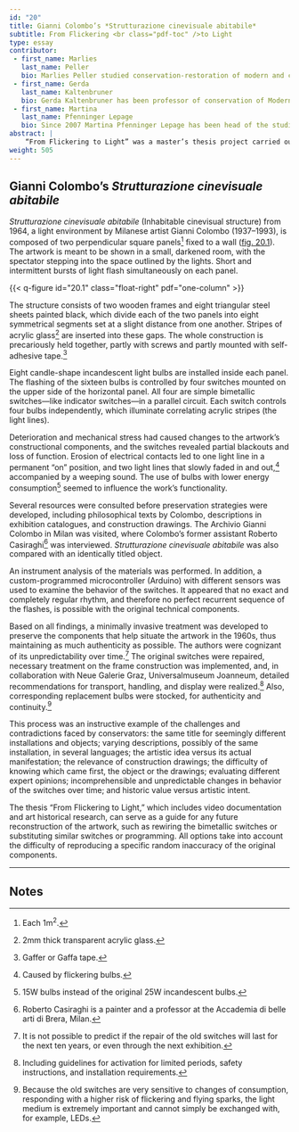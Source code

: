 ```yaml
---
id: "20"
title: Gianni Colombo’s *Strutturazione cinevisuale abitabile*
subtitle: From Flickering <br class="pdf-toc" />to Light
type: essay
contributor:
 - first_name: Marlies
   last_name: Peller
   bio: Marlies Peller studied conservation-restoration of modern and contemporary art at the Academy of Fine Arts, Vienna, graduating in 2014. She was assistant conservator at documenta 13, Kassel (2012), and research assistant (head of studio, conservation of modern and contemporary art) at the Academy of Fine Arts, Vienna (2014–16). She has also been a freelancer at Museum Moderner Kunst Stiftung Ludwig (mumok), Vienna.
 - first_name: Gerda
   last_name: Kaltenbruner
   bio: Gerda Kaltenbruner has been professor of conservation of Modern and Contemporary Art at the Academy of Fine Arts, Vienna, since 2005. She held various positions prior to that, including head of conservation at the Kunstmuseum Bonn and conservator at the office for the Preservation of Historical Monuments, North Rhine-Westphalia. She received her MA in Conservation at the Academy of Fine Arts, Vienna.
 - first_name: Martina
   last_name: Pfenninger Lepage
   bio: Since 2007 Martina Pfenninger Lepage has been head of the studio for Conservation of Modern and Contemporary Art at the Academy of Fine Arts, Vienna. She holds a diploma in conservation-restoration of modern materials and media from the University of Applied Sciences in Bern.
abstract: |
    “From Flickering to Light” was a master’s thesis project carried out in 2014 at the Institut für Konservierung und Restaurierung, Akademie der Bildenden Künste, Vienna. It was based on *Strutturazione cinevisuale abitabile* (1964), a light-kinetic artwork by Milanese artist Gianni Colombo (1937–1993), now in the collection of Austria’s Neue Galerie Graz, Universalmuseum Joanneum. Malfunctioning technical components restricted exhibition of the artwork. Based on in-depth research into the artist’s conception, the history of the object, and its technology, preservation strategies were developed that focused on the installation’s electrical and technical issues.
weight: 505
---
```


## Gianni Colombo’s *Strutturazione cinevisuale abitabile*

*Strutturazione cinevisuale abitabile* (Inhabitable cinevisual structure) from 1964, a light environment by Milanese artist Gianni Colombo (1937–1993), is composed of two perpendicular square panels[^1] fixed to a wall ([fig. 20.1](#fig-20-1)). The artwork is meant to be shown in a small, darkened room, with the spectator stepping into the space outlined by the lights. Short and intermittent bursts of light flash simultaneously on each panel.

{{< q-figure id="20.1" class="float-right" pdf="one-column" >}}

The structure consists of two wooden frames and eight triangular steel sheets painted black, which divide each of the two panels into eight symmetrical segments set at a slight distance from one another. Stripes of acrylic glass[^2] are inserted into these gaps. The whole construction is precariously held together, partly with screws and partly mounted with self-adhesive tape.[^3]

Eight candle-shape incandescent light bulbs are installed inside each panel. The flashing of the sixteen bulbs is controlled by four switches mounted on the upper side of the horizontal panel. All four are simple bimetallic switches—like indicator switches—in a parallel circuit. Each switch controls four bulbs independently, which illuminate correlating acrylic stripes (the light lines).

Deterioration and mechanical stress had caused changes to the artwork’s constructional components, and the switches revealed partial blackouts and loss of function. Erosion of electrical contacts led to one light line in a permanent “on” position, and two light lines that slowly faded in and out,[^4] accompanied by a weeping sound. The use of bulbs with lower energy consumption[^5] seemed to influence the work’s functionality.

Several resources were consulted before preservation strategies were developed, including philosophical texts by Colombo, descriptions in exhibition catalogues, and construction drawings. The Archivio Gianni Colombo in Milan was visited, where Colombo’s former assistant Roberto Casiraghi[^6] was interviewed. *Strutturazione cinevisuale abitabile* was also compared with an identically titled object.

An instrument analysis of the materials was performed. In addition, a custom-programmed microcontroller (Arduino) with different sensors was used to examine the behavior of the switches. It appeared that no exact and completely regular rhythm, and therefore no perfect recurrent sequence of the flashes, is possible with the original technical components.

Based on all findings, a minimally invasive treatment was developed to preserve the components that help situate the artwork in the 1960s, thus maintaining as much authenticity as possible. The authors were cognizant of its unpredictability over time.[^7] The original switches were repaired, necessary treatment on the frame construction was implemented, and, in collaboration with Neue Galerie Graz, Universalmuseum Joanneum, detailed recommendations for transport, handling, and display were realized.[^8] Also, corresponding replacement bulbs were stocked, for authenticity and continuity.[^9]

This process was an instructive example of the challenges and contradictions faced by conservators: the same title for seemingly different installations and objects; varying descriptions, possibly of the same installation, in several languages; the artistic idea versus its actual manifestation; the relevance of construction drawings; the difficulty of knowing which came first, the object or the drawings; evaluating different expert opinions; incomprehensible and unpredictable changes in behavior of the switches over time; and historic value versus artistic intent.

The thesis “From Flickering to Light,” which includes video documentation and art historical research, can serve as a guide for any future reconstruction of the artwork, such as rewiring the bimetallic switches or substituting similar switches or programming. All options take into account the difficulty of reproducing a specific random inaccuracy of the original components.

---

## Notes

[^1]: Each 1m<sup>2</sup>.

[^2]: 2mm thick transparent acrylic glass.

[^3]: Gaffer or Gaffa tape.

[^4]: Caused by flickering bulbs.

[^5]: 15W bulbs instead of the original 25W incandescent bulbs.

[^6]: Roberto Casiraghi is a painter and a professor at the Accademia di belle arti di Brera, Milan.

[^7]: It is not possible to predict if the repair of the old switches will last for the next ten years, or even through the next exhibition.

[^8]: Including guidelines for activation for limited periods, safety instructions, and installation requirements.

[^9]: Because the old switches are very sensitive to changes of consumption, responding with a higher risk of flickering and flying sparks, the light medium is extremely important and cannot simply be exchanged with, for example, LEDs.
